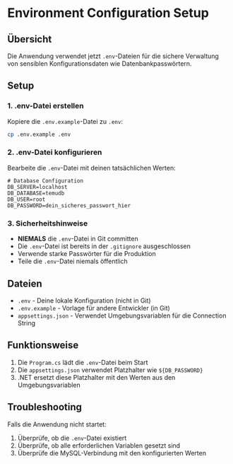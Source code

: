 # Environment Configuration Setup

## Übersicht
Die Anwendung verwendet jetzt `.env`-Dateien für die sichere Verwaltung von sensiblen Konfigurationsdaten wie Datenbankpasswörtern.

## Setup

### 1. .env-Datei erstellen
Kopiere die `.env.example`-Datei zu `.env`:
```bash
cp .env.example .env
```

### 2. .env-Datei konfigurieren
Bearbeite die `.env`-Datei mit deinen tatsächlichen Werten:
```env
# Database Configuration
DB_SERVER=localhost
DB_DATABASE=temudb
DB_USER=root
DB_PASSWORD=dein_sicheres_passwort_hier
```

### 3. Sicherheitshinweise
- **NIEMALS** die `.env`-Datei in Git committen
- Die `.env`-Datei ist bereits in der `.gitignore` ausgeschlossen
- Verwende starke Passwörter für die Produktion
- Teile die `.env`-Datei niemals öffentlich

## Dateien
- `.env` - Deine lokale Konfiguration (nicht in Git)
- `.env.example` - Vorlage für andere Entwickler (in Git)
- `appsettings.json` - Verwendet Umgebungsvariablen für die Connection String

## Funktionsweise
1. Die `Program.cs` lädt die `.env`-Datei beim Start
2. Die `appsettings.json` verwendet Platzhalter wie `${DB_PASSWORD}`
3. .NET ersetzt diese Platzhalter mit den Werten aus den Umgebungsvariablen

## Troubleshooting
Falls die Anwendung nicht startet:
1. Überprüfe, ob die `.env`-Datei existiert
2. Überprüfe, ob alle erforderlichen Variablen gesetzt sind
3. Überprüfe die MySQL-Verbindung mit den konfigurierten Werten
